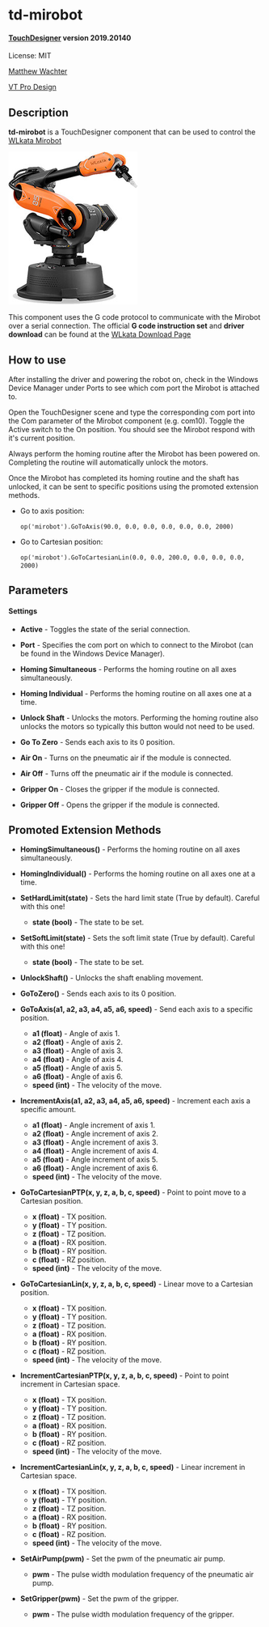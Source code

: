 # td-mirobot

#### [TouchDesigner](https://www.derivative.ca) version 2019.20140

License: MIT

[Matthew Wachter](https://www.matthewwachter.com)

[VT Pro Design](https://www.vtprodesign.com)



## Description

**td-mirobot** is a TouchDesigner component that can be used to control the [WLkata Mirobot](http://www.wlkata.com/site/index.html)

![Mirobot](/images/Mirobot_Solo_256.jpg)

This component uses the G code protocol to communicate with the Mirobot over a serial connection. The official **G code instruction set** and **driver download** can be found at the [WLkata Download Page](http://www.wlkata.com/site/downloads.html)

## How to use
After installing the driver and powering the robot on, check in the Windows Device Manager under Ports to see which com port the Mirobot is attached to.

Open the TouchDesigner scene and type the corresponding com port into the Com parameter of the Mirobot component (e.g. com10). Toggle the Active switch to the On position. You should see the Mirobot respond with it's current position.

Always perform the homing routine after the Mirobot has been powered on. Completing the routine will automatically unlock the motors.

Once the Mirobot has completed its homing routine and the shaft has unlocked, it can be sent to specific positions using the promoted extension methods.

- Go to axis position:
	```
	op('mirobot').GoToAxis(90.0, 0.0, 0.0, 0.0, 0.0, 0.0, 2000)
	```

- Go to Cartesian position:
	```
	op('mirobot').GoToCartesianLin(0.0, 0.0, 200.0, 0.0, 0.0, 0.0, 2000)
	```

## Parameters

#### Settings

- **Active** - Toggles the state of the serial connection.

- **Port** - Specifies the com port on which to connect to the Mirobot (can be found in the Windows Device Manager).

- **Homing Simultaneous** - Performs the homing routine on all axes simultaneously.

- **Homing Individual** - Performs the homing routine on all axes one at a time.

- **Unlock Shaft** - Unlocks the motors. Performing the homing routine also unlocks the motors so typically this button would not need to be used.

- **Go To Zero** - Sends each axis to its 0 position.

- **Air On** - Turns on the pneumatic air if the module is connected.

- **Air Off** - Turns off the pneumatic air if the module is connected.

- **Gripper On** - Closes the gripper if the module is connected.

- **Gripper Off** - Opens the gripper if the module is connected.

## Promoted Extension Methods

- **HomingSimultaneous()** - Performs the homing routine on all axes simultaneously.

- **HomingIndividual()** - Performs the homing routine on all axes one at a time.

- **SetHardLimit(state)** - Sets the hard limit state (True by default). Careful with this one!
	- **state (bool)** - The state to be set.

- **SetSoftLimit(state)** - Sets the soft limit state (True by default). Careful with this one!
	- **state (bool)** - The state to be set.

- **UnlockShaft()** - Unlocks the shaft enabling movement.

- **GoToZero()** - Sends each axis to its 0 position.

- **GoToAxis(a1, a2, a3, a4, a5, a6, speed)** - Send each axis to a specific position.
	- **a1 (float)** - Angle of axis 1.
	- **a2 (float)** - Angle of axis 2.
	- **a3 (float)** - Angle of axis 3.
	- **a4 (float)** - Angle of axis 4.
	- **a5 (float)** - Angle of axis 5.
	- **a6 (float)** - Angle of axis 6.
	- **speed (int)** - The velocity of the move.

- **IncrementAxis(a1, a2, a3, a4, a5, a6, speed)** - Increment each axis a specific amount.
	- **a1 (float)** - Angle increment of axis 1.
	- **a2 (float)** - Angle increment of axis 2.
	- **a3 (float)** - Angle increment of axis 3.
	- **a4 (float)** - Angle increment of axis 4.
	- **a5 (float)** - Angle increment of axis 5.
	- **a6 (float)** - Angle increment of axis 6.
	- **speed (int)** - The velocity of the move.

- **GoToCartesianPTP(x, y, z, a, b, c, speed)** - Point to point move to a Cartesian position.
	- **x (float)** - TX position.
	- **y (float)** - TY position.
	- **z (float)** - TZ position.
	- **a (float)** - RX position.
	- **b (float)** - RY position.
	- **c (float)** - RZ position.
	- **speed (int)** - The velocity of the move.

- **GoToCartesianLin(x, y, z, a, b, c, speed)** - Linear move to a Cartesian position.
	- **x (float)** - TX position.
	- **y (float)** - TY position.
	- **z (float)** - TZ position.
	- **a (float)** - RX position.
	- **b (float)** - RY position.
	- **c (float)** - RZ position.
	- **speed (int)** - The velocity of the move.

- **IncrementCartesianPTP(x, y, z, a, b, c, speed)** - Point to point increment in Cartesian space.
	- **x (float)** - TX position.
	- **y (float)** - TY position.
	- **z (float)** - TZ position.
	- **a (float)** - RX position.
	- **b (float)** - RY position.
	- **c (float)** - RZ position.
	- **speed (int)** - The velocity of the move.

- **IncrementCartesianLin(x, y, z, a, b, c, speed)** - Linear increment in Cartesian space.
	- **x (float)** - TX position.
	- **y (float)** - TY position.
	- **z (float)** - TZ position.
	- **a (float)** - RX position.
	- **b (float)** - RY position.
	- **c (float)** - RZ position.
	- **speed (int)** - The velocity of the move.

- **SetAirPump(pwm)** - Set the pwm of the pneumatic air pump.
	- **pwm** - The pulse width modulation frequency of the pneumatic air pump.

- **SetGripper(pwm)** - Set the pwm of the gripper.
	- **pwm** - The pulse width modulation frequency of the gripper.